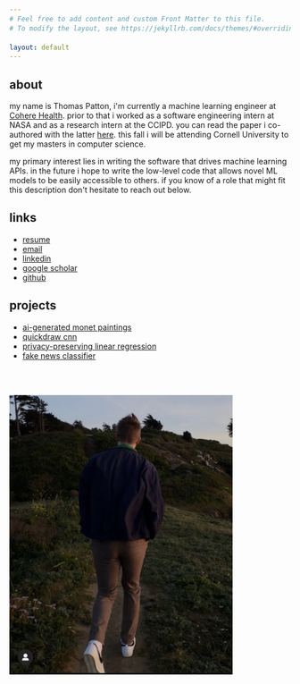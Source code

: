```yaml
---
# Feel free to add content and custom Front Matter to this file.
# To modify the layout, see https://jekyllrb.com/docs/themes/#overriding-theme-defaults

layout: default
---
```


## about
my name is Thomas Patton, i'm currently a machine learning engineer at [Cohere Health](https://coherehealth.com/). prior to that i worked as a software engineering intern at NASA and as a research intern at the CCIPD. you can read the paper i co-authored with the latter [here](https://jitc.bmj.com/content/9/Suppl_2/A44). this fall i will be attending Cornell University to get my masters in computer science.

my primary interest lies in writing the software that drives machine learning APIs. in the future i hope to write the low-level code that allows novel ML models to be easily accessible to others. if you know of a role that might fit this description don't hesitate to reach out below.

## links
* [resume](assets/res5.pdf)
* [email](mailto:tjpatton1@gmail.com)
* [linkedin](https://www.linkedin.com/in/thomas-patton-281901152/)
* [google scholar](https://scholar.google.co.uk/citations?hl=en&user=Ksj2yQcAAAAJ)
* [github](https://github.com/thomaspttn)

## projects
* [ai-generated monet paintings](https://github.com/thomaspttn/dcgan)
* [quickdraw cnn](https://github.com/thomaspttn/quickdrawcnn)
* [privacy-preserving linear regression](https://github.com/thomaspttn/privlinreg)
* [fake news classifier](https://github.com/thpthp1/NewsNeuralizer)



<br><br/>


<img src="assets/IMG_4619.jpg" alt="drawing" width="400"/>
